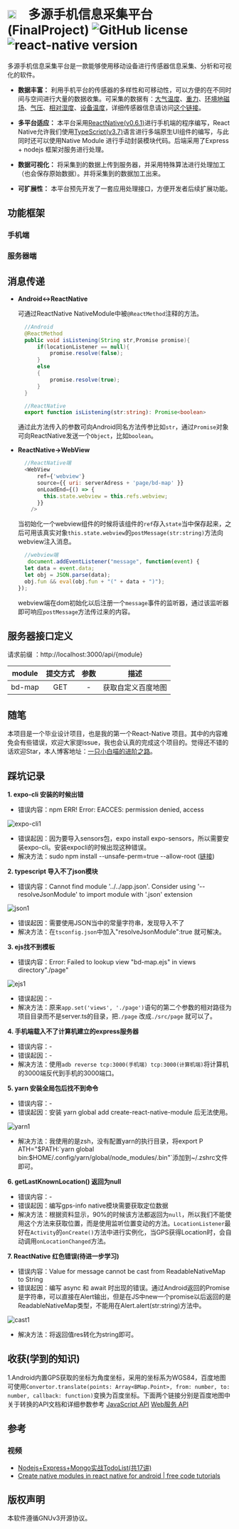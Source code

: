 # <img src='./readme/icon.png' height="20" width="20" style='margin-right:20px'> 多源手机信息采集平台(FinalProject) ![GitHub license](https://img.shields.io/badge/license-GNUv3-blue.svg) ![react-native version](https://img.shields.io/badge/ReactNative-0.6.1-yellow.svg)

多源手机信息采集平台是一款能够使用移动设备进行传感器信息采集、分析和可视化的软件。

* **数据丰富：** 利用手机平台的传感器的多样性和可移动性，可以方便的在不同时间与空间进行大量的数据收集。可采集的数据有：[大气温度](https://developer.android.google.cn/reference/android/hardware/Sensor.html#TYPE_AMBIENT_TEMPERATURE)、[重力](https://developer.android.google.cn/reference/android/hardware/Sensor.html#TYPE_GRAVITY)、[环境地磁场](https://developer.android.google.cn/reference/android/hardware/Sensor.html#TYPE_MAGNETIC_FIELD)、[气压](https://developer.android.google.cn/reference/android/hardware/Sensor.html#TYPE_PRESSURE)、[相对湿度](https://developer.android.google.cn/reference/android/hardware/Sensor.html#TYPE_RELATIVE_HUMIDITY)、[设备温度](https://developer.android.google.cn/reference/android/hardware/Sensor.html#TYPE_TEMPERATURE)，详细传感器信息请访问[这个链接](https://developer.android.google.cn/guide/topics/sensors/sensors_overview)。

* **多平台适应：** 本平台采用[ReactNative(v0.6.1)](https://reactnative.cn/)进行手机端的程序编写，React Native允许我们使用[TypeScript(v3.7)](https://www.typescriptlang.org/)语言进行多端原生UI组件的编写，与此同时还可以使用Native Module 进行手动封装模块代码。后端采用了Express + nodejs 框架对服务进行处理。

* **数据可视化：** 将采集到的数据上传到服务器，并采用特殊算法进行处理加工（也会保存原始数据）。并将采集到的数据加工出来。

* **可扩展性：** 本平台预先开发了一套应用处理接口，方便开发者后续扩展功能。

## 功能框架
### 手机端

### 服务器端

## 消息传递

* **Android<->ReactNative**

    可通过ReactNative NativeModule中被`@ReactMethod`注释的方法。
  
  ```java
    //Android
    @ReactMethod
    public void isListening(String str,Promise promise){
        if(locationListener == null){
            promise.resolve(false);
        }
        else
        {
            promise.resolve(true);
        }
    }
    ```

  ```typescript
    //ReactNative
    export function isListening(str:string): Promise<boolean>

    ```

    通过此方法传入的参数可向Android同名方法传参比如`str`，通过`Promise`对象可向ReactNative发送一个`Object`，比如`boolean`。

* **ReactNative->WebView**

  ```javascript
    //ReactNative端
    <WebView
        ref={'webview'}
        source={{ uri: serverAdress + 'page/bd-map' }}
        onLoadEnd={() => {
          this.state.webview = this.refs.webview;
        }}
      />
  ```

  当初始化一个webview组件的时候将该组件的`ref`存入`state`当中保存起来，之后可用该真实对象`this.state.webview`的`postMessage(str:string)`方法向webview注入消息。
  
  ```javascript
    //webview端
     document.addEventListener("message", function(event) {
    let data = event.data;
    let obj = JSON.parse(data);
    obj.fun && eval(obj.fun + "(" + data + ")");
  });
  ```
  
  webview端在dom初始化以后注册一个`message`事件的监听器，通过该监听器即可响应`postMessage`方法传过来的内容。

## 服务器接口定义

请求前缀 ：http://localhost:3000/api/{module}

|module|提交方式|参数|描述|
:-: | :-: | :-: | :-: |
bd-map|GET|-|获取自定义百度地图

## 随笔

本项目是一个毕业设计项目，也是我的第一个React-Native 项目。其中的内容难免会有些错误，欢迎大家提Issue，我也会认真的完成这个项目的。觉得还不错的话欢迎Star，本人博客地址：[一只小白喵的进阶之路](https://lovelywhite.cn/)。

## 踩坑记录

**1. expo-cli 安装的时候出错**

* 错误内容：npm ERR! Error: EACCES: permission denied, access

![expo-cli1](./readme/error/expo-cli1.png)
* 错误起因：因为要导入sensors包，expo install expo-sensors，所以需要安装expo-cli。安装expocli的时候出现这种错误。
* 解决方法：sudo npm install --unsafe-perm=true --allow-root ([链接](https://blog.csdn.net/testcs_dn/article/details/78869419))

**2. typescript 导入不了json模块**

* 错误内容：Cannot find module '../../app.json'. Consider using '--resolveJsonModule' to import module with '.json' extension

![json1](./readme/error/json1.png)
* 错误起因：需要使用JSON当中的常量字符串，发现导入不了
* 解决方法：在`tsconfig.json`中加入"resolveJsonModule":true 就可解决。

**3. ejs找不到模板**

* 错误内容：Error: Failed to lookup view "bd-map.ejs" in views directory"./page" 

![ejs1](./readme/error/ejs1.png)
* 错误起因：-
* 解决方法：原来`app.set('views', './page')`语句的第二个参数的相对路径为项目目录而不是server.ts的目录，把`./page` 改成`./src/page` 就可以了。

**4. 手机端载入不了计算机建立的express服务器**

* 错误内容：-
* 错误起因：-
* 解决方法：使用`adb reverse tcp:3000(手机端) tcp:3000(计算机端)`将计算机的3000端反代到手机的3000端口。

**5. yarn 安装全局包后找不到命令**

* 错误内容：-
* 错误起因：安装 yarn global add create-react-native-module 后无法使用。

![yarn1](./readme/error/yarn1.png)
* 解决方法：我使用的是zsh，没有配置yarn的执行目录，将export P ATH="$PATH:`yarn global bin:$HOME/.config/yarn/global/node_modules/.bin"`添加到~/.zshrc文件即可。

**6. getLastKnownLocation() 返回为null**

* 错误内容：-
* 错误起因：编写gps-info native模块需要获取定位数据
* 解决方法：根据资料显示，90%的时候该方法都返回为`null`，所以我们不能使用这个方法来获取位置，而是使用监听位置变动的方法。`LocationListener`最好在`Activity`的`onCreate()`方法中进行实例化，当GPS获得Location时，会自动调用`onLocationChanged`方法。

**7. ReactNative 红色错误(待进一步学习)**

* 错误内容：Value for message cannot be cast from ReadableNativeMap to String
* 错误起因：编写 async 和 await 时出现的错误。通过Android返回的Promise是字符串，可以直接在Alert输出，但是在JS中new一个promise以后返回的是ReadableNativeMap类型，不能用在Alert.alert(str:string)方法中。

![cast1](./readme/error/cast1.png)
* 解决方法：将返回值res转化为string即可。

## 收获(学到的知识)

1.Android内置GPS获取的坐标为角度坐标，采用的坐标系为WGS84，百度地图可使用`Convertor.translate(points: Array<BMap.Point>, from: number, to: number, callback: function)`变换为百度坐标。下面两个链接分别是百度地图中关于转换的API文档和详细参数参考
[JavaScript API](http://lbsyun.baidu.com/cms/jsapi/reference/jsapi_reference_3_0.html#a7b55)
[Web服务 API](http://lbsyun.baidu.com/index.php?title=webapi/guide/changeposition)

## 参考

### 视频

* [Nodejs+Express+Mongo实战TodoList(共17讲)](https://www.bilibili.com/video/av20196752)
* [Create native modules in react native for android | free code tutorials](https://www.youtube.com/watch?v=OEV3iArNpTM)

## 版权声明

本软件遵循GNUv3开源协议。
